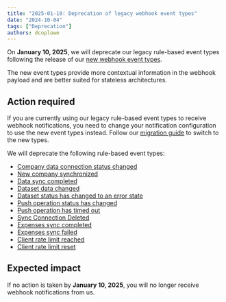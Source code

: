```yaml
---
title: "2025-01-10: Deprecation of legacy webhook event types"
date: "2024-10-04"
tags: ["Deprecation"]
authors: dcoplowe
---
```


On **January 10, 2025**, we will deprecate our legacy rule-based event types following the release of our [new webhook event types](/updates/241004-new-webhook-event-types).

<!--truncate-->

The new event types provide more contextual information in the webhook payload and are better suited for stateless architectures.

## Action required

If you are currently using our legacy rule-based event types to receive webhook notifications, you need to change your notification configuration to use the new event types instead. Follow our [migration guide](/using-the-api/webhooks/migrating-to-new-event-types) to switch to the new types.

We will deprecate the following rule-based event types:

- [Company data connection status changed](https://docs.codat.io/using-the-api/webhooks/legacy/core-rules-types#company-data-connection-status-changed)
- [New company synchronized](https://docs.codat.io/using-the-api/webhooks/legacy/core-rules-types#new-company-synchronized)
- [Data sync completed](https://docs.codat.io/using-the-api/webhooks/legacy/core-rules-types#data-sync-completed)
- [Dataset data changed](https://docs.codat.io/using-the-api/webhooks/legacy/core-rules-types#dataset-data-changed)
- [Dataset status has changed to an error state](https://docs.codat.io/using-the-api/webhooks/legacy/core-rules-types#dataset-status-has-changed-to-an-error-state)
- [Push operation status has changed](https://docs.codat.io/using-the-api/webhooks/legacy/core-rules-types#push-operation-status-has-changed)
- [Push operation has timed out](https://docs.codat.io/using-the-api/webhooks/legacy/core-rules-types#push-operation-has-timed-out)
- [Sync Connection Deleted](https://docs.codat.io/using-the-api/webhooks/legacy/core-rules-types#sync-connection-deleted)
- [Expenses sync completed](https://docs.codat.io/using-the-api/webhooks/legacy/core-rules-types#expenses-sync-completed)
- [Expenses sync failed](https://docs.codat.io/using-the-api/webhooks/legacy/core-rules-types#expenses-sync-failed)
- [Client rate limit reached](https://docs.codat.io/using-the-api/webhooks/legacy/core-rules-types#client-rate-limit-reached)
- [Client rate limit reset](https://docs.codat.io/using-the-api/webhooks/legacy/core-rules-types#client-rate-limit-reset)

## Expected impact

If no action is taken by **January 10, 2025**, you will no longer receive webhook notifications from us.
